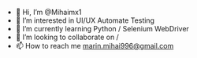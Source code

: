 - 👋 Hi, I’m @Mihaimx1
- 👀 I’m interested in UI/UX Automate Testing
- 🌱 I’m currently learning Python / Selenium WebDriver
- 💞️ I’m looking to collaborate on /
- 📫 How to reach me marin.mihai996@gmail.com

<!---
Mihaimx1/Mihaimx1 is a ✨ special ✨ repository because its `README.md` (this file) appears on your GitHub profile.
You can click the Preview link to take a look at your changes.
--->
